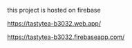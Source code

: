 this project is hosted on firebase

https://tastytea-b3032.web.app/

https://tastytea-b3032.firebaseapp.com/
